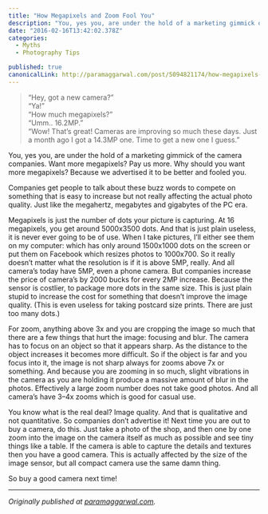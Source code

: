 ```yaml
---
title: "How Megapixels and Zoom Fool You"
description: "You, yes you, are under the hold of a marketing gimmick of the camera companies. Want more megapixels? Pay us more. Why should you want more megapixels? Because we advertised it to be better and…"
date: "2016-02-16T13:42:02.378Z"
categories: 
  - Myths
  - Photography Tips

published: true
canonicalLink: http://paramaggarwal.com/post/5094821174/how-megapixels-and-zoom-fool-you
---
```


> “Hey, got a new camera?”  
> “Ya!”  
> “How much megapixels?”  
> “Umm.. 16.2MP.”  
> “Wow! That’s great! Cameras are improving so much these days. Just a month ago I got a 14.3MP one. Time to get a new one I guess.”

You, yes you, are under the hold of a marketing gimmick of the camera companies. Want more megapixels? Pay us more. Why should you want more megapixels? Because we advertised it to be better and fooled you.

Companies get people to talk about these buzz words to compete on something that is easy to increase but not really affecting the actual photo quality. Just like the megahertz, megabytes and gigabytes of the PC era.

Megapixels is just the number of dots your picture is capturing. At 16 megapixels, you get around 5000x3500 dots. And that is just plain useless, it is never ever going to be of use. When I take pictures, I’ll either see them on my computer: which has only around 1500x1000 dots on the screen or put them on Facebook which resizes photos to 1000x700. So it really doesn’t matter what the resolution is if it is above 5MP, really. And all camera’s today have 5MP, even a phone camera. But companies increase the price of camera’s by 2000 bucks for every 2MP increase. Because the sensor is costlier, to package more dots in the same size. This is just plain stupid to increase the cost for something that doesn’t improve the image quality. (This is even useless for taking postcard size prints. There are just too many dots.)

For zoom, anything above 3x and you are cropping the image so much that there are a few things that hurt the image: focusing and blur. The camera has to focus on an object so that it appears sharp. As the distance to the object increases it becomes more difficult. So if the object is far and you focus into it, the image is not sharp always for zooms above 7x or something. And because you are zooming in so much, slight vibrations in the camera as you are holding it produce a massive amount of blur in the photos. Effectively a large zoom number does not take good photos. And all camera’s have 3–4x zooms which is good for casual use.

You know what is the real deal? Image quality. And that is qualitative and not quantitative. So companies don’t advertise it! Next time you are out to buy a camera, do this. Just take a photo of the shop, and then one by one zoom into the image on the camera itself as much as possible and see tiny things like a table. If the camera is able to capture the details and textures then you have a good camera. This is actually affected by the size of the image sensor, but all compact camera use the same damn thing.

So buy a good camera next time!

---

_Originally published at_ [_paramaggarwal.com_](http://paramaggarwal.com/post/5094821174/how-megapixels-and-zoom-fool-you)_._
